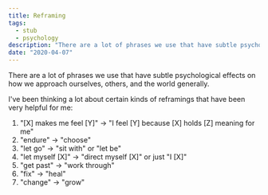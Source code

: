 ```yaml
---
title: Reframing
tags:
  - stub
  - psychology
description: "There are a lot of phrases we use that have subtle psychological effects on how we approach ourselves, others, and the world generally."
date: "2020-04-07"
---
```


There are a lot of phrases we use that have subtle psychological effects on how we approach ourselves, others, and the world generally.

I've been thinking a lot about certain kinds of reframings that have been very helpful for me:

1. "[X] makes me feel [Y]" &rarr; "I feel [Y] because [X] holds [Z] meaning for me"
2. "endure" &rarr; "choose"
3. "let go" &rarr; "sit with" or "let be"
4. "let myself [X]" &rarr; "direct myself [X]" or just "I [X]"
5. "get past" &rarr; "work through"
6. "fix" &rarr; "heal"
7. "change" &rarr; "grow"
